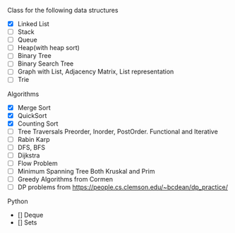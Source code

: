 Class for the following data structures
- [x] Linked List
- [ ] Stack
- [ ] Queue
- [ ] Heap(with heap sort)
- [ ] Binary Tree
- [ ] Binary Search Tree
- [ ] Graph with List, Adjacency Matrix, List representation
- [ ] Trie

Algorithms
- [x] Merge Sort
- [x] QuickSort
- [x] Counting Sort
- [ ] Tree Traversals Preorder, Inorder, PostOrder. Functional and Iterative
- [ ] Rabin Karp
- [ ] DFS, BFS
- [ ] Dijkstra
- [ ] Flow Problem
- [ ] Minimum Spanning Tree Both Kruskal and Prim
- [ ] Greedy Algorithms from Cormen
- [ ] DP problems from https://people.cs.clemson.edu/~bcdean/dp_practice/

Python
- [] Deque
- [] Sets 
